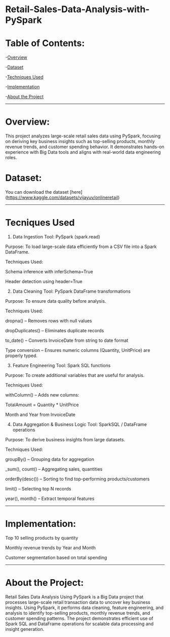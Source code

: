 # Retail-Sales-Data-Analysis-with-PySpark


# Table of Contents:
-[Overview](#Overview)

-[Dataset](#Dataset)

-[Techniques Used](#Techniiques-Used)

-[Implementation](#Implementation)

-[About the Project](#AbouttheProject)

* * *

# Overview:
This project analyzes large-scale retail sales data using PySpark, focusing on deriving key business insights such as top-selling products, monthly revenue trends, and customer spending behavior. It demonstrates hands-on experience with Big Data tools and aligns with real-world data engineering roles.

# Dataset:
You can download the dataset [here] (https://www.kaggle.com/datasets/vijayuv/onlineretail)

* * *

# Tecniques Used

1. Data Ingestion
Tool: PySpark (spark.read)

Purpose: To load large-scale data efficiently from a CSV file into a Spark DataFrame.

Techniques Used:

Schema inference with inferSchema=True

Header detection using header=True


 2. Data Cleaning
Tool: PySpark DataFrame transformations

Purpose: To ensure data quality before analysis.

Techniques Used:

dropna() – Removes rows with null values

dropDuplicates() – Eliminates duplicate records

to_date() – Converts InvoiceDate from string to date format

Type conversion – Ensures numeric columns (Quantity, UnitPrice) are properly typed.


3. Feature Engineering
Tool: Spark SQL functions

Purpose: To create additional variables that are useful for analysis.

Techniques Used:

withColumn() – Adds new columns:

TotalAmount = Quantity * UnitPrice

Month and Year from InvoiceDate


4. Data Aggregation & Business Logic
Tool: SparkSQL / DataFrame operations

Purpose: To derive business insights from large datasets.

Techniques Used:

groupBy() – Grouping data for aggregation

_sum(), count() – Aggregating sales, quantities

orderBy(desc()) – Sorting to find top-performing products/customers

limit() – Selecting top N records

year(), month() – Extract temporal features


* * *

# Implementation:

Top 10 selling products by quantity

Monthly revenue trends by Year and Month

Customer segmentation based on total spending

* * *

# About the Project:
Retail Sales Data Analysis Using PySpark is a Big Data project that processes large-scale retail transaction data to uncover key business insights. Using PySpark, it performs data cleaning, feature engineering, and analysis to identify top-selling products, monthly revenue trends, and customer spending patterns. The project demonstrates efficient use of Spark SQL and DataFrame operations for scalable data processing and insight generation.



